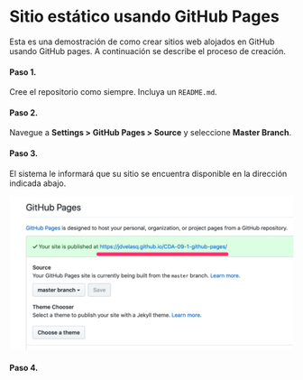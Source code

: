 # Sitio estático usando GitHub Pages


Esta es una demostración de como crear sitios web alojados en GitHub usando GitHub pages. A continuación se describe el proceso de creación. 

#### Paso 1.

Cree el repositorio como siempre. Incluya un `README.md`. 


#### Paso 2. 

Navegue a **Settings > GitHub Pages > Source** y seleccione  **Master Branch**.


#### Paso 3.

El sistema le informará que su sitio se encuentra disponible en la dirección indicada abajo.

![IMG1](img/sitio-1.jpg)


#### Paso 4.
